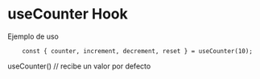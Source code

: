 # useCounter Hook

Ejemplo de uso
```
	const { counter, increment, decrement, reset } = useCounter(10);
```

useCounter() // recibe un valor por defecto
